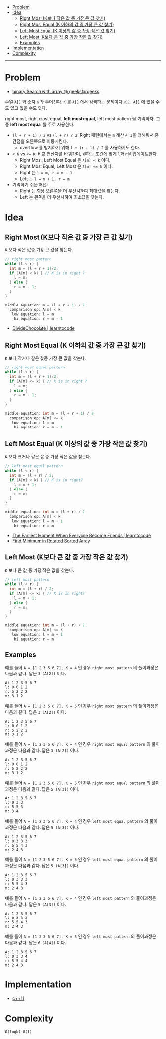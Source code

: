 - [Problem](#problem)
- [Idea](#idea)
  - [Right Most (K보다 작은 값 중 가장 큰 값 찾기)](#right-most-k보다-작은-값-중-가장-큰-값-찾기)
  - [Right Most Equal (K 이하의 값 중 가장 큰 값 찾기)](#right-most-equal-k-이하의-값-중-가장-큰-값-찾기)
  - [Left Most Equal (K 이상의 값 중 가장 작은 값 찾기)](#left-most-equal-k-이상의-값-중-가장-작은-값-찾기)
  - [Left Most (K보다 큰 값 중 가장 작은 값 찾기)](#left-most-k보다-큰-값-중-가장-작은-값-찾기)
  - [Examples](#examples)
- [Implementation](#implementation)
- [Complexity](#complexity)

----

# Problem

* [binary Search with array @ geeksforgeeks](https://practice.geeksforgeeks.org/problems/binary-search/1)

수열 `A[]` 와 숫자 `K` 가 주어진다. `K` 를 `A[]` 에서 검색하는 문제이다. `K` 는 `A[]` 에 있을 수도 있고 없을 수도 있다.

right most, right most equal, **left most equal**, left most pattern 을 기억하자. 그 중 **left most equal** 를 주로 사용한다.

- `(l + r + 1) / 2` vs `(l + r) / 2`: Right 패턴에서는 `m` 계산 시 `1`을 더해줘서 중간점을 오른쪽으로 이동시킨다.
  - overflow 를 방지하기 위해 `l + (r - l) / 2` 를 사용하기도 한다.
- `< K` vs `<= K`: 비교 연산자를 바꿔가며, 원하는 조건에 맞게 `l`과 `r`을 업데이트한다.
  - Right Most, Left Most Equal 은 `A[m] < k` 이다.
  - Right Most Equal, Left Most 은 `A[m] <= k` 이다.  
  - Right 는 `l = m, r = m - 1`
  - Left 는 `l = m + 1, r = m`
- 기억하기 쉬운 패턴:
  - Right 는 항상 오른쪽을 더 우선시하여 최대값을 찾는다.
  - Left 는 왼쪽을 더 우선시하여 최소값을 찾는다.

# Idea

## Right Most (K보다 작은 값 중 가장 큰 값 찾기)

`K` 보다 작은 값중 가장 큰 값을 찾는다. 

```cpp
// right most pattern
while (l < r) {
  int m = (l + r + 1)/2;
  if (A[m] < k) { // K is in right ?
    l = m;
  } else {
    r = m - 1;
  }
}
```

```cpp
middle equation: m = (l + r + 1) / 2
  comparison op: A[m] < k
   low equation: l = m  
    hi equation: r = m - 1
```

- [DivideChocolate | learntocode](/leetcode2/DivideChocolate/README.md)

## Right Most Equal (K 이하의 값 중 가장 큰 값 찾기)

`K` 보다 작거나 같은 값중 가장 큰 값을 찾는다.

```cpp
// right most equal pattern
while (l < r) {
  int m = (l + r + 1)/2;
  if (A[m] <= k) { // K is in right ?
    l = m;
  } else {
    r = m - 1;
  }
}  
```

```cpp
middle equation: int m = (l + r + 1) / 2
  comparison op: A[m] <= k
   low equation: l = m  
    hi equation: r = m - 1
```

## Left Most Equal (K 이상의 값 중 가장 작은 값 찾기)

`K` 보다 크거나 같은 값 중 가장 작은 값을 찾는다.

```cpp
// left most equal pattern  
while (l < r) {
  int m = (l + r) / 2;
  if (A[m] < k) { // K is in right?
    l = m + 1;
  } else {
    r = m;
  }
}  
```

```cpp
middle equation: int m = (l + r) / 2
  comparison op: A[m] < k
   low equation: l = m + 1  
    hi equation: r = m
```

- [The Earliest Moment When Everyone Become Friends | learntocode](/leetcode/TheEarliestMomentWhenEveryoneBecomeFriends/a.cpp)
- [Find Minimum in Rotated Sorted Array](/leetcode/FindMinimuminRotatedSortedArray/MainApp.java)

## Left Most (K보다 큰 값 중 가장 작은 값 찾기)

`K` 보다 큰 값 중 가장 작은 값을 찾는다.

```cpp
// left most pattern
while (l < r) {
  int m = (l + r) / 2;
  if (A[m] <= k) { // K is in right?
    l = m + 1;
  } else {
    r = m;
  }
}
```

```cpp
middle equation: int m = (l + r) / 2
  comparison op: A[m] <= k
   low equation: l = m + 1  
    hi equation: r = m
```

## Examples

예를 들어 `A = [1 2 3 5 6 7], K = 4` 인 경우 `right most pattern` 의 풀이과정은 다음과 같다. 답은 `3 (A[2])` 이다.

```
A: 1 2 3 5 6 7
l: 0 0 1 2
r: 5 2 2 2
m: 3 1 2
```

예를 들어 `A = [1 2 3 5 6 7], K = 5` 인 경우 `right most pattern` 의 풀이과정은 다음과 같다. 답은 `3 (A[2])` 이다.

```
A: 1 2 3 5 6 7
l: 0 0 1 2
r: 5 2 2 2
m: 3 1 2
```

예를 들어 `A = [1 2 3 5 6 7], K = 4` 인 경우 `right most equal pattern` 의 풀이과정은 다음과 같다. 답은 `3 (A[2])` 이다.

```
A: 1 2 3 5 6 7
l: 0 0 1 2
r: 5 2 2 2
m: 3 1 2
```

예를 들어 `A = [1 2 3 5 6 7], K = 5` 인 경우 `right most equal pattern` 의 풀이과정은 다음과 같다. 답은 `5 (A[3])` 이다.

```
A: 1 2 3 5 6 7
l: 0 3 3
r: 5 5 3 
m: 3 4
```

예를 들어 `A = [1 2 3 5 6 7], K = 4` 인 경우 `left most equal pattern` 의 풀이과정은 다음과 같다. 답은 `5 (A[3])` 이다.

```
A: 1 2 3 5 6 7
l: 0 3 3 3 
r: 5 5 4 3
m: 2 4 3
```

예를 들어 `A = [1 2 3 5 6 7], K = 5` 인 경우 `left most equal pattern` 의 풀이과정은 다음과 같다. 답은 `5 (A[3])` 이다.

```
A: 1 2 3 5 6 7
l: 0 3 3 3
r: 5 5 4 3
m: 2 4 3
```

예를 들어 `A = [1 2 3 5 6 7], K = 4` 인 경우 `left most pattern` 의 풀이과정은 다음과 같다. 답은 `5 (A[3])` 이다.

```
A: 1 2 3 5 6 7
l: 0 3 3 3
r: 5 5 4 3
m: 2 4 3
```

예를 들어 `A = [1 2 3 5 6 7], K = 5` 인 경우 `left most pattern` 의 풀이과정은 다음과 같다. 답은 `6 (A[4])` 이다.

```
A: 1 2 3 5 6 7
l: 0 3 3 4
r: 5 5 4 4
m: 2 4 3
```

# Implementation

* [c++11](a.cpp)

# Complexity

```
O(logN) O(1)
```
